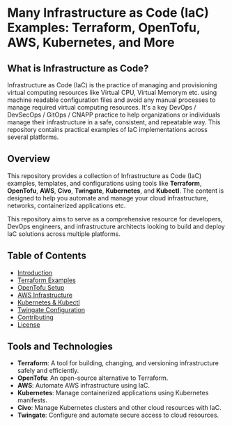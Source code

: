 
# Many Infrastructure as Code (IaC) Examples: Terraform, OpenTofu, AWS, Kubernetes, and More

## What is Infrastructure as Code?

Infrastructure as Code (IaC) is the practice of managing and provisioning virtual computing resources like Virtual CPU, Virtual Memorym etc. using machine readable configuration files and avoid any manual processes to manage required virtual computing resources. It's a key DevOps / DevSecOps / GitOps / CNAPP practice to help organizations or individuals manage their infrastructure in a safe, consistent, and repeatable way.  This repository contains practical examples of IaC implementations across several platforms.

## Overview

This repository provides a collection of Infrastructure as Code (IaC) examples, templates, and configurations using tools like **Terraform**, **OpenTofu**, **AWS**, **Civo**, **Twingate**, **Kubernetes**, and **Kubectl**. The content is designed to help you automate and manage your cloud infrastructure, networks, containerized applications etc.

This repository aims to serve as a comprehensive resource for developers, DevOps engineers, and infrastructure architects looking to build and deploy IaC solutions across multiple platforms.

## Table of Contents

- [Introduction](#overview)
- [Terraform Examples](#terraform-examples)
- [OpenTofu Setup](#opentofu-setup)
- [AWS Infrastructure](#aws-infrastructure)
- [Kubernetes & Kubectl](#kubernetes--kubectl)
- [Twingate Configuration](#twingate-configuration)
- [Contributing](#contributing)
- [License](#license)


## Tools and Technologies

- **Terraform**: A tool for building, changing, and versioning infrastructure safely and efficiently.
- **OpenTofu**: An open-source alternative to Terraform.
- **AWS**: Automate AWS infrastructure using IaC.
- **Kubernetes**: Manage containerized applications using Kubernetes manifests.
- **Civo**: Manage Kubernetes clusters and other cloud resources with IaC.
- **Twingate**: Configure and automate secure access to cloud resources.

